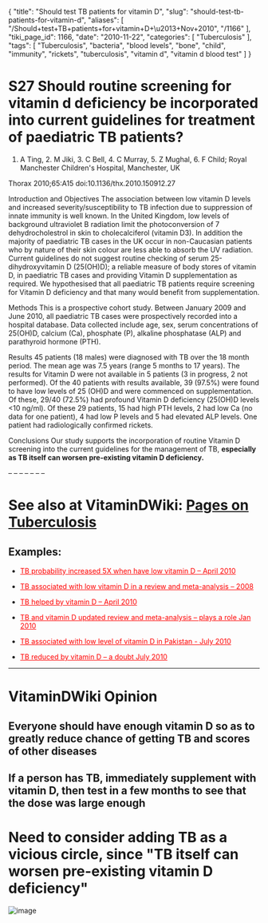{
    "title": "Should test TB patients for vitamin D",
    "slug": "should-test-tb-patients-for-vitamin-d",
    "aliases": [
        "/Should+test+TB+patients+for+vitamin+D+\u2013+Nov+2010",
        "/1166"
    ],
    "tiki_page_id": 1166,
    "date": "2010-11-22",
    "categories": [
        "Tuberculosis"
    ],
    "tags": [
        "Tuberculosis",
        "bacteria",
        "blood levels",
        "bone",
        "child",
        "immunity",
        "rickets",
        "tuberculosis",
        "vitamin d",
        "vitamin d blood test"
    ]
}


# S27 Should routine screening for vitamin d deficiency be incorporated into current guidelines for treatment of paediatric TB patients?

1. A Ting,    2. M Jiki,    3. C Bell,    4. C Murray,    5. Z Mughal,    6. F Child;      Royal Manchester Children's Hospital, Manchester, UK

Thorax 2010;65:A15 doi:10.1136/thx.2010.150912.27

Introduction and Objectives The association between low vitamin D levels and increased severity/susceptibility to TB infection due to suppression of innate immunity is well known. In the United Kingdom, low levels of background ultraviolet B radiation limit the photoconversion of 7 dehydrocholestrol in skin to cholecalciferol (vitamin D3). In addition the majority of paediatric TB cases in the UK occur in non-Caucasian patients who by nature of their skin colour are less able to absorb the UV radiation. Current guidelines do not suggest routine checking of serum 25-dihydroxyvitamin D (25(OH)D); a reliable measure of body stores of vitamin D, in paediatric TB cases and providing Vitamin D supplementation as required. We hypothesised that all paediatric TB patients require screening for Vitamin D deficiency and that many would benefit from supplementation.

Methods This is a prospective cohort study. Between January 2009 and June 2010, all paediatric TB cases were prospectively recorded into a hospital database. Data collected include age, sex, serum concentrations of 25(OH)D, calcium (Ca), phosphate (P), alkaline phosphatase (ALP) and parathyroid hormone (PTH).

Results 45 patients (18 males) were diagnosed with TB over the 18 month period. The mean age was 7.5 years (range 5 months to 17 years). The results for Vitamin D were not available in 5 patients (3 in progress, 2 not performed). Of the 40 patients with results available, 39 (97.5%) were found to have low levels of 25 (OH)D and were commenced on supplementation. Of these, 29/40 (72.5%) had profound Vitamin D deficiency (25(OH)D levels <10 ng/ml). Of these 29 patients, 15 had high PTH levels, 2 had low Ca (no data for one patient), 4 had low P levels and 5 had elevated ALP levels. One patient had radiologically confirmed rickets.

Conclusions Our study supports the incorporation of routine Vitamin D screening into the current guidelines for the management of TB,  **especially as TB itself can worsen pre-existing vitamin D deficiency.** 

– – – – – – – 

# See also at VitaminDWiki: [Pages on Tuberculosis ](https://www.VitaminDWiki.com/tiki-browse_categories.php?parentId=23&sort_mode=created_desc)

## Examples:

* <a href="/posts/tb-probability-increased-5x-when-have-low-vitamin-d" style="color: red; text-decoration: underline;" title="This link has an unknown page_id: 727">TB probability increased 5X when have low vitamin D – April 2010</a>

* <a href="/posts/tb-associated-with-low-vitamin-d-in-a-review-and-meta-analysis-2008" style="color: red; text-decoration: underline;" title="This link has an unknown page_id: 725">TB associated with low vitamin D in a review and meta-analysis – 2008</a>

* <a href="/posts/tb-helped-by-vitamin-d" style="color: red; text-decoration: underline;" title="This link has an unknown page_id: 724">TB helped by vitamin D – April 2010</a>

* <a href="/posts/tb-and-vitamin-d-updated-review-and-meta-analysis-plays-a-role" style="color: red; text-decoration: underline;" title="This link has an unknown page_id: 723">TB and vitamin D updated review and meta-analysis – plays a role Jan 2010</a>

* <a href="/posts/tb-associated-with-low-level-of-vitamin-d-in-pakistan" style="color: red; text-decoration: underline;" title="This link has an unknown page_id: 662">TB associated with low level of vitamin D in Pakistan - July 2010</a>

* <a href="/posts/tb-reduced-by-vitamin-d-a-doubt" style="color: red; text-decoration: underline;" title="This link has an unknown page_id: 655">TB reduced by vitamin D – a doubt July 2010</a>

- - - - - - - 

# VitaminDWiki Opinion

## Everyone should have enough vitamin D so as to greatly reduce chance of getting TB and scores of other diseases

## If a person has TB, immediately supplement with vitamin D, then test in a few months to see that the dose was large enough

# Need to consider adding TB as a vicious circle, since "TB itself can worsen pre-existing vitamin D deficiency"

<img src="/attachments/d3.mock.jpg" alt="image">